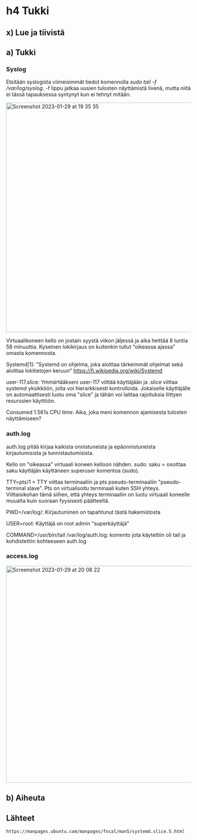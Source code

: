 # h4 Tukki

## x) Lue ja tiivistä

## a) Tukki

### Syslog

Etsitään syslogista viimeisimmät tiedot komennolla *sudo tail -f /var/log/syslog*. -f lippu jatkaa uusien tulosten näyttämistä livenä, mutta niitä ei tässä tapauksessa syntynyt kun ei tehnyt mitään.

<img width="625" alt="Screenshot 2023-01-29 at 19 35 35" src="https://user-images.githubusercontent.com/120730231/215345552-37489fe0-9673-49df-9f15-fe1c33d2b349.png">

Virtuaalikoneen kello on jostain syystä viikon jäljessä ja aika heittää 8 tuntia 58 minuuttia. Kyseinen lokikirjaus on kuitenkin tullut "oikeassa ajassa" omasta komennosta. 

Systemd[1]: "Systemd on ohjelma, joka aloittaa tärkeimmät ohjelmat sekä aloittaa lokitietojen keruun" https://fi.wikipedia.org/wiki/Systemd 

user-117.slice: Ymmärtääkseni user-117 viittää käyttäjään ja .slice viittaa systemd yksikköön, joita voi hierarkkisesti kontrolloida. Jokaiselle käyttäjälle on automaattisesti luotu oma "slice" ja tähän voi laittaa rajoituksia liittyen resurssien käyttöön. 

Consumed 1.561s CPU time: Aika, joka meni komennon ajamisesta tulosten näyttämiseen?

### auth.log

auth.log pitää kirjaa kaikista onnistuneista ja epäonnistuneista kirjautumisista ja tunnistautumisista. 

Kello on "oikeassa" virtuaali koneen kelloon nähden. 
sudo: saku = osoittaa saku käyttäjän käyttäneen superuser komentoa (sudo).

TTY=pts/1 = TTY viittaa terminaaliin ja pts pseudo-terminaaliin "pseudo-terminal slave". Pts on virtualisoitu terminaali kuten SSH yhteys. 
Viittaisikohan tämä siihen, että yhteys terminaaliin on luotu virtuaali koneelle muualta kuin suoraan fyysisesti päätteeltä.

PWD=/var/log/: Kirjautuminen on tapahtunut tästä hakemistosta

USER=root: Käyttäjä on root admin "superkäyttäjä"

COMMAND=/usr/bin/tail /var/log/auth.log: komento jota käytettiin oli tail ja kohdistettiin kohteeseen auth.log

### access.log



<img width="590" alt="Screenshot 2023-01-29 at 20 08 22" src="https://user-images.githubusercontent.com/120730231/215346565-70fa935e-1e64-491f-a29d-896b25724965.png">


## b) Aiheuta

## Lähteet

    https://manpages.ubuntu.com/manpages/focal/man5/systemd.slice.5.html

